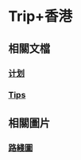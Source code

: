 # Trip+香港
## 相關文檔
### [计划](https://kdocs.cn/l/chuk7hkMLze5 "詳細的旅行計劃")
### [Tips](https://kdocs.cn/l/ccri4UM03wrW "一些tips，例如港鐵特惠站")
## 相關圖片
### [路綫圖](./mtrroutemap "港鐵路綫圖")

